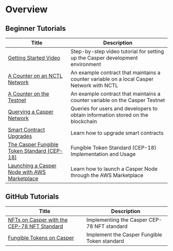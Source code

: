 # Overview

## Beginner Tutorials

| Title                                                       | Description                                                      |
| ----------------------------------------------------------- | ---------------------------------------------------------------- |
|[Getting Started Video](./getting-started-tutorial.md) | Step-by-step video tutorial for setting up the Casper development environment |
|[A Counter on an NCTL Network](./counter/index.md) | An example contract that maintains a counter variable on a local Casper Network with NCTL |
|[A Counter on the Testnet](./counter-testnet/index.md) | An example contract that maintains a counter variable on the Casper Testnet |
|[Querying a Casper Network](./querying-network.md) | Queries for users and developers to obtain information stored on the blockchain |
|[Smart Contract Upgrades](./upgrade-contract.md) | Learn how to upgrade smart contracts |
|[The Casper Fungible Token Standard (CEP-18)](./cep18.md) | Fungible Token Standard (CEP-18) Implementation and Usage |
|[Launching a Casper Node with AWS Marketplace](./aws-node.md) | Learn how to launch a Casper Node through the AWS Marketplace |

<!--|[Using the JavaScript SDK](./use-javascript-sdk.md)| Use the JavaScript SDK by connecting the [Casper Signer](https://chrome.google.com/webstore/detail/casper-signer/djhndpllfiibmcdbnmaaahkhchcoijce) to a website|-->

## GitHub Tutorials

| Title                                                       | Description                                                      |
| ----------------------------------------------------------- | ---------------------------------------------------------------- |
|[NFTs on Casper with the CEP-78 NFT Standard](https://github.com/casper-ecosystem/cep-78-enhanced-nft/blob/dev/README.md) | Implementing the Casper CEP-78 NFT standard |
|[Fungible Tokens on Casper](https://github.com/casper-ecosystem/cep18/blob/master/docs/TUTORIAL.md) | Implement the Casper Fungible Token standard |